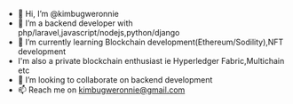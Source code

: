 - 👋 Hi, I’m @kimbugweronnie
- 👀 I’m a backend developer with  php/laravel,javascript/nodejs,python/django
- 🌱 I’m currently learning Blockchain development(Ethereum/Sodility),NFT development
- I'm also a private blockchain enthusiast ie Hyperledger Fabric,Multichain etc
- 💞️ I’m looking to collaborate on backend development
- 📫 Reach me on kimbugweronnie@gmail.com

<!---
kimbugweronnie/kimbugweronnie is a ✨ special ✨ repository because its `README.md` (this file) appears on your GitHub profile.
You can click the Preview link to take a look at your changes.
--->
